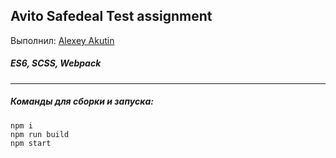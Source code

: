## Avito Safedeal Test assignment 

Выполнил: [Alexey Akutin](mailto:aakytin@mail.ru)

##### ES6, SCSS, Webpack

---

##### Команды для сборки и запуска:

```
npm i
npm run build
npm start
```



